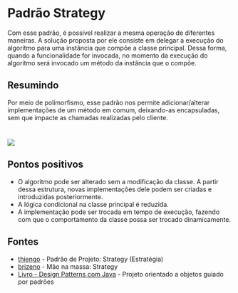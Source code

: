 # Padrão Strategy

Com esse padrão, é possível realizar a mesma operação de diferentes maneiras.
A solução proposta por ele consiste em delegar a execução do algoritmo para uma instância que compõe a classe principal. Dessa forma, quando a funcionalidade for invocada, no momento da execução do algoritmo será invocado um método da instância que o compõe.

## Resumindo

Por meio de polimorfismo, esse padrão nos permite adicionar/alterar implementações de um método em comum, deixando-as encapsuladas, sem que impacte as chamadas realizadas pelo cliente.

#

![](https://www.thiengo.com.br/img/post/normal/09j782i4d422a779bkf7907oi3950ab95fe613edf46f2c3cebb61d52d3.jpg)

## Pontos positivos

* O algoritmo pode ser alterado sem a modificação da classe. A partir dessa estrutura, novas implementações dele podem ser criadas e introduzidas posteriormente.
* A lógica condicional na classe principal é reduzida.
* A implementação pode ser trocada em tempo de execução, fazendo com que o comportamento da classe possa ser trocado dinamicamente.

## Fontes

* [thiengo](https://www.thiengo.com.br/padrao-de-projeto-strategy-estrategia) - Padrão de Projeto: Strategy (Estratégia)
* [brizeno](https://brizeno.wordpress.com/category/padroes-de-projeto/strategy/) - Mão na massa: Strategy
* [Livro - Design Patterns com Java](https://www.casadocodigo.com.br/products/livro-design-patterns) - Projeto orientado a objetos guiado por padrões
